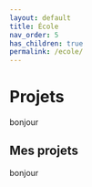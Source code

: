 ```yaml
---
layout: default
title: École
nav_order: 5
has_children: true
permalink: /ecole/
---
```


# Projets
bonjour 

## Mes projets
bonjour